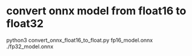 # convert onnx model from float16 to float32
python3 convert_onnx_float16_to_float.py fp16_model.onnx ./fp32_model.onnx
